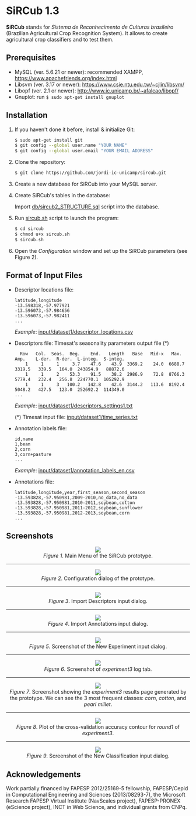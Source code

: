 # SiRCub 1.3

**SiRCub** stands for *Sistema de Reconhecimento de Culturas brasileiro* (Brazilian Agricultural Crop Recognition System).
It allows to create agricultural crop classifiers and to test them.

## Prerequisites

* MySQL (ver. 5.6.21 or newer): recommended XAMPP, https://www.apachefriends.org/index.html
* Libsvm (ver. 3.17 or newer): https://www.csie.ntu.edu.tw/~cjlin/libsvm/
* Libopf (ver. 2.1 or newer): http://www.ic.unicamp.br/~afalcao/libopf/
* Gnuplot: run `$ sudo apt-get install gnuplot`

## Installation

1. If you haven't done it before, install & initialize Git:

   ```bash
   $ sudo apt-get install git
   $ git config --global user.name "YOUR NAME"
   $ git config --global user.email "YOUR EMAIL ADDRESS"
   ```

2. Clone the repository:

   ```bash
   $ git clone https://github.com/jordi-ic-unicamp/sircub.git
   ```

3. Create a new database for SiRCub into your MySQL server.

4. Create SiRCub's tables in the database:

   Import [db/sircub2_STRUCTURE.sql](db/sircub2_STRUCTURE.sql) script into the database.

5. Run [sircub.sh](sircub.sh) script to launch the program:

   ```bash
   $ cd sircub
   $ chmod u+x sircub.sh
   $ sircub.sh
   ```

6. Open the *Configuration* window and set up the SiRCub parameters (see Figure 2).

## Format of Input Files

* Descriptor locations file:

   ```
   latitude,longitude
   -13.598318,-57.977921
   -13.596073,-57.984656
   -13.596073,-57.982411
   ...
   ```

   *Example*: [input/dataset1/descriptor_locations.csv](input/dataset1/descriptor_locations.csv)

* Descriptors file: Timesat's seasonality parameters output file (*)

   ```
     Row   Col.  Seas.  Beg.    End.   Length   Base   Mid-x   Max.    Amp.    L-der.  R-der.  L-integ.  S-integ. 
       1     1     1     3.7    47.6    43.9  3369.2    24.0  6688.7  3319.5   339.5   164.0  243854.9   88872.6 
       1     1     2    53.3    91.5    38.2  2986.9    72.8  8766.3  5779.4   232.4   256.8  224770.1  105292.9 
       1     1     3   100.2   142.8    42.6  3144.2   113.6  8192.4  5048.2   427.5   123.0  252692.2  114349.0 
   ...
   ```

   *Example*: [input/dataset1/descriptors_settings1.txt](input/dataset1/descriptors_settings1.txt)

   (*) Timesat input file: [input/dataset1/time_series.txt](input/dataset1/time_series.txt)

* Annotation labels file:

   ```
   id,name
   1,bean
   2,corn
   3,corn+pasture
   ...
   ```

   *Example*: [input/dataset1/annotation_labels_en.csv](input/dataset1/annotation_labels_en.csv)

* Annotations file:

   ```
   latitude,longitude,year,first_season,second_season
   -13.593828,-57.950981,2009-2010,no_data,no_data
   -13.593828,-57.950981,2010-2011,soybean,cotton
   -13.593828,-57.950981,2011-2012,soybean,sunflower
   -13.593828,-57.950981,2012-2013,soybean,corn
   ...
   ```

## Screenshots

<p align="center">
<img src="https://raw.githubusercontent.com/jordi-ic-unicamp/sircub/master/fig/screenshots/main_menu.png" />
<br />
<i>Figure 1</i>. Main Menu of the SiRCub prototype.
</p>

---

<p align="center">
<img src="https://raw.githubusercontent.com/jordi-ic-unicamp/sircub/master/fig/screenshots/configuration.png" />
<br />
<i>Figure 2</i>. Configuration dialog of the prototype.
</p>

---

<p align="center">
<img src="https://raw.githubusercontent.com/jordi-ic-unicamp/sircub/master/fig/screenshots/import_descriptors.png" />
<br />
<i>Figure 3</i>. Import Descriptors input dialog.
</p>

---

<p align="center">
<img src="https://raw.githubusercontent.com/jordi-ic-unicamp/sircub/master/fig/screenshots/import_annotations.png" />
<br />
<i>Figure 4</i>. Import Annotations input dialog.
</p>

---

<p align="center">
<img src="https://raw.githubusercontent.com/jordi-ic-unicamp/sircub/master/fig/screenshots/new_experiment.png" />
<br />
<i>Figure 5</i>. Screenshot of the New Experiment input dialog.
</p>

---

<p align="center">
<img src="https://raw.githubusercontent.com/jordi-ic-unicamp/sircub/master/fig/screenshots/log_tab.png" />
<br />
<i>Figure 6</i>. Screenshot of <i>experiment3</i> log tab.
</p>

---

<p align="center">
<img src="https://raw.githubusercontent.com/jordi-ic-unicamp/sircub/master/fig/screenshots/results_tab.png" />
<br />
<i>Figure 7</i>. Screenshot showing the <i>experiment3</i> results page generated by the prototype.
We can see the 3 most frequent classes: <i>corn</i>, <i>cotton</i>, and <i>pearl millet</i>.
</p>

---

<p align="center">
<img src="https://raw.githubusercontent.com/jordi-ic-unicamp/sircub/master/fig/training_txt_scale_margins.png" />
<br />
<i>Figure 8</i>. Plot of the cross-validation accuracy contour for <i>round1</i> of <i>experiment3</i>.
</p>

---

<p align="center">
<img src="https://raw.githubusercontent.com/jordi-ic-unicamp/sircub/master/fig/screenshots/new_classification.png" />
<br />
<i>Figure 9</i>. Screenshot of the New Classification input dialog.
</p>

## Acknowledgements

Work partially financed by FAPESP 2012/25169-5 fellowship, FAPESP/Cepid in Computational Engineering and Sciences (2013/08293-7), the Microsoft Research FAPESP Virtual Institute (NavScales project), FAPESP-PRONEX (eScience project), INCT in Web Science, and individual grants from CNPq.

